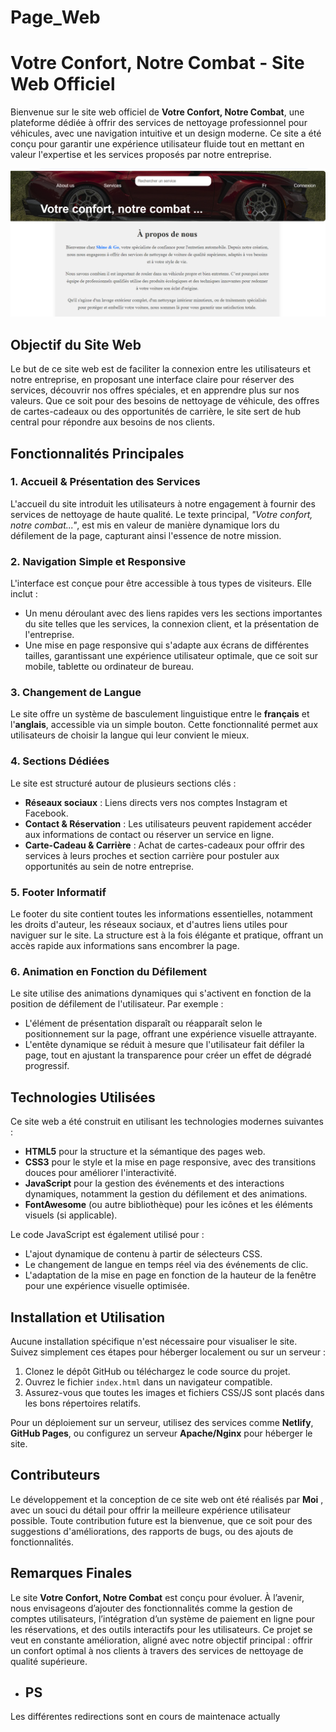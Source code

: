 # Page_Web
# Votre Confort, Notre Combat - Site Web Officiel

Bienvenue sur le site web officiel de **Votre Confort, Notre Combat**, une plateforme dédiée à offrir des services de nettoyage professionnel pour véhicules, avec une navigation intuitive et un design moderne. Ce site a été conçu pour garantir une expérience utilisateur fluide tout en mettant en valeur l'expertise et les services proposés par notre entreprise.

![Header de mon application web](./Page_Création/Projet_Voiture/Readme_images/Présentation%20Header.png)
## Objectif du Site Web

Le but de ce site web est de faciliter la connexion entre les utilisateurs et notre entreprise, en proposant une interface claire pour réserver des services, découvrir nos offres spéciales, et en apprendre plus sur nos valeurs. Que ce soit pour des besoins de nettoyage de véhicule, des offres de cartes-cadeaux ou des opportunités de carrière, le site sert de hub central pour répondre aux besoins de nos clients.

## Fonctionnalités Principales

### 1. Accueil & Présentation des Services

L'accueil du site introduit les utilisateurs à notre engagement à fournir des services de nettoyage de haute qualité. Le texte principal, _"Votre confort, notre combat..."_, est mis en valeur de manière dynamique lors du défilement de la page, capturant ainsi l'essence de notre mission.

### 2. Navigation Simple et Responsive

L'interface est conçue pour être accessible à tous types de visiteurs. Elle inclut :

- Un menu déroulant avec des liens rapides vers les sections importantes du site telles que les services, la connexion client, et la présentation de l'entreprise.
- Une mise en page responsive qui s'adapte aux écrans de différentes tailles, garantissant une expérience utilisateur optimale, que ce soit sur mobile, tablette ou ordinateur de bureau.

### 3. Changement de Langue

Le site offre un système de basculement linguistique entre le **français** et l'**anglais**, accessible via un simple bouton. Cette fonctionnalité permet aux utilisateurs de choisir la langue qui leur convient le mieux.

### 4. Sections Dédiées

Le site est structuré autour de plusieurs sections clés :

- **Réseaux sociaux** : Liens directs vers nos comptes Instagram et Facebook.
- **Contact & Réservation** : Les utilisateurs peuvent rapidement accéder aux informations de contact ou réserver un service en ligne.
- **Carte-Cadeau & Carrière** : Achat de cartes-cadeaux pour offrir des services à leurs proches et section carrière pour postuler aux opportunités au sein de notre entreprise.

### 5. Footer Informatif

Le footer du site contient toutes les informations essentielles, notamment les droits d'auteur, les réseaux sociaux, et d'autres liens utiles pour naviguer sur le site. La structure est à la fois élégante et pratique, offrant un accès rapide aux informations sans encombrer la page.

### 6. Animation en Fonction du Défilement

Le site utilise des animations dynamiques qui s'activent en fonction de la position de défilement de l'utilisateur. Par exemple :

- L'élément de présentation disparaît ou réapparaît selon le positionnement sur la page, offrant une expérience visuelle attrayante.
- L'entête dynamique se réduit à mesure que l'utilisateur fait défiler la page, tout en ajustant la transparence pour créer un effet de dégradé progressif.

## Technologies Utilisées

Ce site web a été construit en utilisant les technologies modernes suivantes :

- **HTML5** pour la structure et la sémantique des pages web.
- **CSS3** pour le style et la mise en page responsive, avec des transitions douces pour améliorer l'interactivité.
- **JavaScript** pour la gestion des événements et des interactions dynamiques, notamment la gestion du défilement et des animations.
- **FontAwesome** (ou autre bibliothèque) pour les icônes et les éléments visuels (si applicable).

Le code JavaScript est également utilisé pour :

- L'ajout dynamique de contenu à partir de sélecteurs CSS.
- Le changement de langue en temps réel via des événements de clic.
- L'adaptation de la mise en page en fonction de la hauteur de la fenêtre pour une expérience visuelle optimisée.

## Installation et Utilisation

Aucune installation spécifique n'est nécessaire pour visualiser le site. Suivez simplement ces étapes pour héberger localement ou sur un serveur :

1. Clonez le dépôt GitHub ou téléchargez le code source du projet.
2. Ouvrez le fichier `index.html` dans un navigateur compatible.
3. Assurez-vous que toutes les images et fichiers CSS/JS sont placés dans les bons répertoires relatifs.

Pour un déploiement sur un serveur, utilisez des services comme **Netlify**, **GitHub Pages**, ou configurez un serveur **Apache/Nginx** pour héberger le site.

## Contributeurs

Le développement et la conception de ce site web ont été réalisés par **Moi** , avec un souci du détail pour offrir la meilleure expérience utilisateur possible. Toute contribution future est la bienvenue, que ce soit pour des suggestions d'améliorations, des rapports de bugs, ou des ajouts de fonctionnalités.

## Remarques Finales

Le site **Votre Confort, Notre Combat** est conçu pour évoluer. À l’avenir, nous envisageons d’ajouter des fonctionnalités comme la gestion de comptes utilisateurs, l’intégration d’un système de paiement en ligne pour les réservations, et des outils interactifs pour les utilisateurs. Ce projet se veut en constante amélioration, aligné avec notre objectif principal : offrir un confort optimal à nos clients à travers des services de nettoyage de qualité supérieure.

- ## PS ##
Les différentes redirections sont en cours de maintenace actually